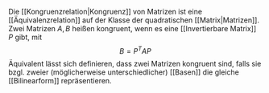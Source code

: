 Die [[Kongruenzrelation|Kongruenz]] von Matrizen ist eine [[Äquivalenzrelation]] auf der Klasse der quadratischen [[Matrix|Matrizen]]. Zwei Matrizen $A, B$ heißen kongruent, wenn es eine [[Invertierbare Matrix]] $P$ gibt, mit
$$B = P^TAP$$
Äquivalent lässt sich definieren, dass zwei Matrizen kongruent sind, falls sie bzgl. zweier (möglicherweise unterschiedlicher) [[Basen]] die gleiche [[Bilinearform]] repräsentieren.